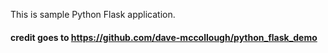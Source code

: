 This is sample Python Flask application.


#### credit goes to https://github.com/dave-mccollough/python_flask_demo

